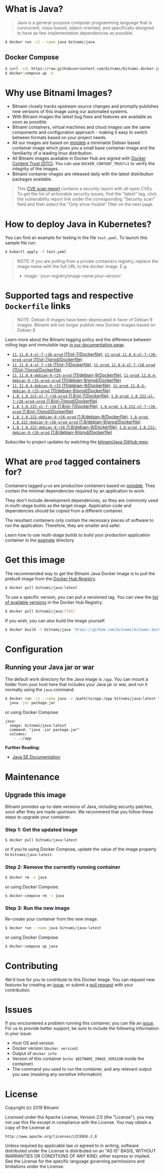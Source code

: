 # What is Java?

> Java is a general-purpose computer programming language that is concurrent, class-based, object-oriented, and specifically designed to have as few implementation dependencies as possible.

```bash
$ docker run -it --name java bitnami/java
```

## Docker Compose

```bash
$ curl -sSL https://raw.githubusercontent.com/bitnami/bitnami-docker-java/master/docker-compose.yml > docker-compose.yml
$ docker-compose up -d
```

# Why use Bitnami Images?

* Bitnami closely tracks upstream source changes and promptly publishes new versions of this image using our automated systems.
* With Bitnami images the latest bug fixes and features are available as soon as possible.
* Bitnami containers, virtual machines and cloud images use the same components and configuration approach - making it easy to switch between formats based on your project needs.
* All our images are based on [minideb](https://github.com/bitnami/minideb) a minimalist Debian based container image which gives you a small base container image and the familiarity of a leading linux distribution.
* All Bitnami images available in Docker Hub are signed with [Docker Content Trust (DTC)](https://docs.docker.com/engine/security/trust/content_trust/). You can use `DOCKER_CONTENT_TRUST=1` to verify the integrity of the images.
* Bitnami container images are released daily with the latest distribution packages available.


> This [CVE scan report](https://quay.io/repository/bitnami/java?tab=tags) contains a security report with all open CVEs. To get the list of actionable security issues, find the "latest" tag, click the vulnerability report link under the corresponding "Security scan" field and then select the "Only show fixable" filter on the next page.

# How to deploy Java in Kubernetes?

You can find an example for testing in the file `test.yaml`. To launch this sample file run:

```bash
$ kubectl apply -f test.yaml
```

> NOTE: If you are pulling from a private containers registry, replace the image name with the full URL to the docker image. E.g.
>
> - image: 'your-registry/image-name:your-version'

# Supported tags and respective `Dockerfile` links

> NOTE: Debian 8 images have been deprecated in favor of Debian 9 images. Bitnami will not longer publish new Docker images based on Debian 8.

Learn more about the Bitnami tagging policy and the difference between rolling tags and immutable tags [in our documentation page](https://docs.bitnami.com/containers/how-to/understand-rolling-tags-containers/).


- [`11`, `11.0.4-ol-7-r26-prod` (11/ol-7/Dockerfile)](https://github.com/bitnami/bitnami-docker-java/blob/11.0.4-ol-7-r26-prod/11/ol-7/Dockerfile), [`11-prod`, `11.0.4-ol-7-r26-prod-prod` (11/ol-7/prod/Dockerfile)](https://github.com/bitnami/bitnami-docker-java/blob/11.0.4-ol-7-r26-prod/11/ol-7/prod/Dockerfile)
- [`11`, `11.0.4-ol-7-r26` (11/ol-7/Dockerfile)](https://github.com/bitnami/bitnami-docker-java/blob/11.0.4-ol-7-r26/11/ol-7/Dockerfile), [`11-prod`, `11.0.4-ol-7-r26-prod` (11/ol-7/prod/Dockerfile)](https://github.com/bitnami/bitnami-docker-java/blob/11.0.4-ol-7-r26/11/ol-7/prod/Dockerfile)
- [`11`, `11.0.4-debian-9-r25-prod` (11/debian-9/Dockerfile)](https://github.com/bitnami/bitnami-docker-java/blob/11.0.4-debian-9-r25-prod/11/debian-9/Dockerfile), [`11-prod`, `11.0.4-debian-9-r25-prod-prod` (11/debian-9/prod/Dockerfile)](https://github.com/bitnami/bitnami-docker-java/blob/11.0.4-debian-9-r25-prod/11/debian-9/prod/Dockerfile)
- [`11`, `11.0.4-debian-9-r25` (11/debian-9/Dockerfile)](https://github.com/bitnami/bitnami-docker-java/blob/11.0.4-debian-9-r25/11/debian-9/Dockerfile), [`11-prod`, `11.0.4-debian-9-r25-prod` (11/debian-9/prod/Dockerfile)](https://github.com/bitnami/bitnami-docker-java/blob/11.0.4-debian-9-r25/11/debian-9/prod/Dockerfile)
- [`1.8`, `1.8.222-ol-7-r26-prod` (1.8/ol-7/Dockerfile)](https://github.com/bitnami/bitnami-docker-java/blob/1.8.222-ol-7-r26-prod/1.8/ol-7/Dockerfile), [`1.8-prod`, `1.8.222-ol-7-r26-prod-prod` (1.8/ol-7/prod/Dockerfile)](https://github.com/bitnami/bitnami-docker-java/blob/1.8.222-ol-7-r26-prod/1.8/ol-7/prod/Dockerfile)
- [`1.8`, `1.8.222-ol-7-r26` (1.8/ol-7/Dockerfile)](https://github.com/bitnami/bitnami-docker-java/blob/1.8.222-ol-7-r26/1.8/ol-7/Dockerfile), [`1.8-prod`, `1.8.222-ol-7-r26-prod` (1.8/ol-7/prod/Dockerfile)](https://github.com/bitnami/bitnami-docker-java/blob/1.8.222-ol-7-r26/1.8/ol-7/prod/Dockerfile)
- [`1.8`, `1.8.222-debian-9-r26-prod` (1.8/debian-9/Dockerfile)](https://github.com/bitnami/bitnami-docker-java/blob/1.8.222-debian-9-r26-prod/1.8/debian-9/Dockerfile), [`1.8-prod`, `1.8.222-debian-9-r26-prod-prod` (1.8/debian-9/prod/Dockerfile)](https://github.com/bitnami/bitnami-docker-java/blob/1.8.222-debian-9-r26-prod/1.8/debian-9/prod/Dockerfile)
- [`1.8`, `1.8.222-debian-9-r26` (1.8/debian-9/Dockerfile)](https://github.com/bitnami/bitnami-docker-java/blob/1.8.222-debian-9-r26/1.8/debian-9/Dockerfile), [`1.8-prod`, `1.8.222-debian-9-r26-prod` (1.8/debian-9/prod/Dockerfile)](https://github.com/bitnami/bitnami-docker-java/blob/1.8.222-debian-9-r26/1.8/debian-9/prod/Dockerfile)

Subscribe to project updates by watching the [bitnami/java GitHub repo](https://github.com/bitnami/bitnami-docker-java).

# What are `prod` tagged containers for?

Containers tagged `prod` are production containers based on [minideb](https://github.com/bitnami/minideb). They contain the minimal dependencies required by an application to work.

They don't include development dependencies, so they are commonly used in multi-stage builds as the target image. Application code and dependencies should be copied from a different container.

The resultant containers only contain the necessary pieces of software to run the application. Therefore, they are smaller and safer.

Learn how to use multi-stage builds to build your production application container in the [example](/example) directory

# Get this image

The recommended way to get the Bitnami Java Docker Image is to pull the prebuilt image from the [Docker Hub Registry](https://hub.docker.com/r/bitnami/java).

```bash
$ docker pull bitnami/java:latest
```

To use a specific version, you can pull a versioned tag. You can view the [list of available versions](https://hub.docker.com/r/bitnami/java/tags/) in the Docker Hub Registry.

```bash
$ docker pull bitnami/java:[TAG]
```

If you wish, you can also build the image yourself.

```bash
$ docker build -t bitnami/java 'https://github.com/bitnami/bitnami-docker-java.git#master:1.8/debian-9'
```

# Configuration

## Running your Java jar or war

The default work directory for the Java image is `/app`. You can mount a folder from your host here that includes your Java jar or war, and run it normally using the `java` command.

```bash
$ docker run -it --name java -v /path/to/app:/app bitnami/java:latest \
  java -jar package.jar
```

or using Docker Compose:

```
java:
  image: bitnami/java:latest
  command: "java -jar package.jar"
  volumes:
    - .:/app
```

**Further Reading:**

  - [Java SE Documentation](https://docs.oracle.com/javase/8/docs/api/)

# Maintenance

## Upgrade this image

Bitnami provides up-to-date versions of Java, including security patches, soon after they are made upstream. We recommend that you follow these steps to upgrade your container.

### Step 1: Get the updated image

```bash
$ docker pull bitnami/java:latest
```

or if you're using Docker Compose, update the value of the image property to `bitnami/java:latest`.

### Step 2: Remove the currently running container

```bash
$ docker rm -v java
```

or using Docker Compose:

```bash
$ docker-compose rm -v java
```

### Step 3: Run the new image

Re-create your container from the new image.

```bash
$ docker run --name java bitnami/java:latest
```

or using Docker Compose:

```bash
$ docker-compose up java
```

# Contributing

We'd love for you to contribute to this Docker image. You can request new features by creating an [issue](https://github.com/bitnami/bitnami-docker-java/issues), or submit a [pull request](https://github.com/bitnami/bitnami-docker-java/pulls) with your contribution.

# Issues

If you encountered a problem running this container, you can file an [issue](https://github.com/bitnami/bitnami-docker-java/issues). For us to provide better support, be sure to include the following information in your issue:

- Host OS and version
- Docker version (`docker version`)
- Output of `docker info`
- Version of this container (`echo $BITNAMI_IMAGE_VERSION` inside the container)
- The command you used to run the container, and any relevant output you saw (masking any sensitive
information)

# License

Copyright (c) 2019 Bitnami

Licensed under the Apache License, Version 2.0 (the "License");
you may not use this file except in compliance with the License.
You may obtain a copy of the License at

    http://www.apache.org/licenses/LICENSE-2.0

Unless required by applicable law or agreed to in writing, software
distributed under the License is distributed on an "AS IS" BASIS,
WITHOUT WARRANTIES OR CONDITIONS OF ANY KIND, either express or implied.
See the License for the specific language governing permissions and
limitations under the License.
